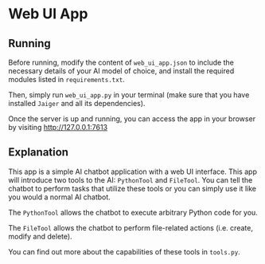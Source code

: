 # Web UI App

## Running

Before running, modify the content of `web_ui_app.json` to include the necessary details of your AI model of choice, and install the required modules listed in `requirements.txt`.

Then, simply run `web_ui_app.py` in your terminal (make sure that you have installed `Jaiger` and all its dependencies).

Once the server is up and running, you can access the app in your browser by visiting http://127.0.0.1:7613

## Explanation

This app is a simple AI chatbot application with a web UI interface. This app will introduce two tools to the AI: `PythonTool` and `FileTool`. You can tell the chatbot to perform tasks that utilize these tools or you can simply use it like you would a normal AI chatbot.

The `PythonTool` allows the chatbot to execute arbitrary Python code for you.

The `FileTool` allows the chatbot to perform file-related actions (i.e. create, modify and delete).

You can find out more about the capabilities of these tools in `tools.py`.
